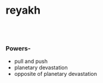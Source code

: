 <html>
<head>
  <style>

  </style>
</head>
<body>
<h1>reyakh</h1><br>
<br>
<h3> Powers- </h3>
<ul>
<li>pull and push</li>
<li>planetary devastation</li>
<li> opposite of planetary devastation</li>

</ul>
</body>
</html>
